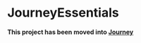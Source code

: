 # JourneyEssentials

**This project has been moved into [Journey](https://github.com/whimxiqal/journey)**